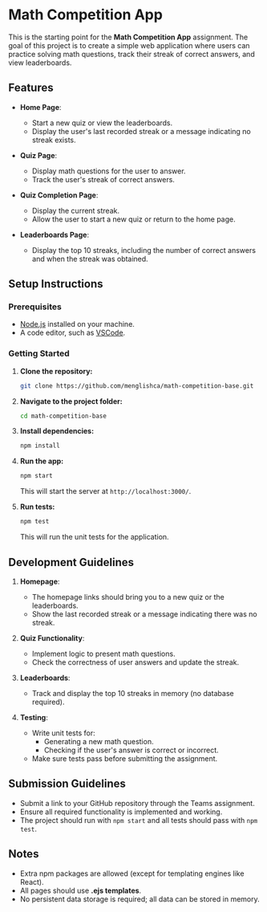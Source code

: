 # Math Competition App

This is the starting point for the **Math Competition App** assignment. The goal of this project is to create a simple web application where users can practice solving math questions, track their streak of correct answers, and view leaderboards.

## Features
- **Home Page**: 
  - Start a new quiz or view the leaderboards.
  - Display the user's last recorded streak or a message indicating no streak exists.
  
- **Quiz Page**: 
  - Display math questions for the user to answer.
  - Track the user's streak of correct answers.

- **Quiz Completion Page**:
  - Display the current streak.
  - Allow the user to start a new quiz or return to the home page.

- **Leaderboards Page**:
  - Display the top 10 streaks, including the number of correct answers and when the streak was obtained.

## Setup Instructions

### Prerequisites
- [Node.js](https://nodejs.org) installed on your machine.
- A code editor, such as [VSCode](https://code.visualstudio.com/).

### Getting Started
1. **Clone the repository:**
    ```bash
    git clone https://github.com/menglishca/math-competition-base.git
    ```
   
2. **Navigate to the project folder:**
    ```bash
    cd math-competition-base
    ```

3. **Install dependencies:**
    ```bash
    npm install
    ```

4. **Run the app:**
    ```bash
    npm start
    ```
    This will start the server at `http://localhost:3000/`.

5. **Run tests:**
    ```bash
    npm test
    ```
    This will run the unit tests for the application.

## Development Guidelines

1. **Homepage**:
   - The homepage links should bring you to a new quiz or the leaderboards.
   - Show the last recorded streak or a message indicating there was no streak.
   
2. **Quiz Functionality**:
   - Implement logic to present math questions.
   - Check the correctness of user answers and update the streak.
   
3. **Leaderboards**:
   - Track and display the top 10 streaks in memory (no database required).

4. **Testing**:
   - Write unit tests for:
     - Generating a new math question.
     - Checking if the user's answer is correct or incorrect.
   - Make sure tests pass before submitting the assignment.

## Submission Guidelines
- Submit a link to your GitHub repository through the Teams assignment.
- Ensure all required functionality is implemented and working.
- The project should run with `npm start` and all tests should pass with `npm test`.

## Notes
- Extra npm packages are allowed (except for templating engines like React).
- All pages should use **.ejs templates**.
- No persistent data storage is required; all data can be stored in memory.
